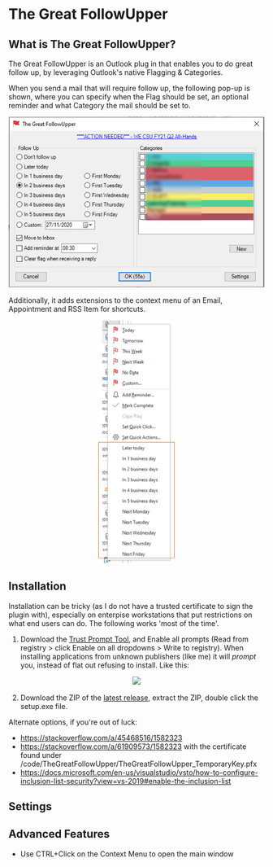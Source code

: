 # The Great FollowUpper

## What is The Great FollowUpper?

The Great FollowUpper is an Outlook plug in that enables you to do great follow up, by leveraging Outlook's native Flagging & Categories.

When you send a mail that will require follow up, the following pop-up is shown, where you can specify when the Flag should be set, an optional reminder and what Category the mail should be set to.

![Main Window](docs/mainwindow.png)

Additionally, it adds extensions to the context menu of an Email, Appointment and RSS Item for shortcuts.

<div style="text-align:center">
<img src="docs/contextmenu.png" width="150px">
</div>

## Installation

Installation can be tricky (as I do not have a trusted certificate to sign the plugin with), especially on enterpise workstations that put restrictions on what end users can do. The following works 'most of the time'.

1. Download the [Trust Prompt Tool](https://www.smartlux.com/software/trust-prompt-tool/), and Enable all prompts (Read from registry > click Enable on all dropdowns > Write to registry). When installing applications from unknown publishers (like me) it will _prompt_ you, instead of flat out refusing to install. Like this:

<div style="text-align:center">
<img src="https://www.smartlux.com/wp-content/uploads/2018/10/Trust-Prompt-do-you-want-to-install-this-application.png" width="400px">
</div>

2. Download the ZIP of the [latest release](https://github.com/woutervanranst/TheGreatFollowUpper/releases/latest), extract the ZIP, double click the setup.exe file.

Alternate options, if you're out of luck:
* https://stackoverflow.com/a/45468516/1582323
* https://stackoverflow.com/a/61909573/1582323 with the certificate found under /code/TheGreatFollowUpper/TheGreatFollowUpper_TemporaryKey.pfx
* https://docs.microsoft.com/en-us/visualstudio/vsto/how-to-configure-inclusion-list-security?view=vs-2019#enable-the-inclusion-list


## Settings

## Advanced Features

* Use CTRL+Click on the Context Menu to open the main window
